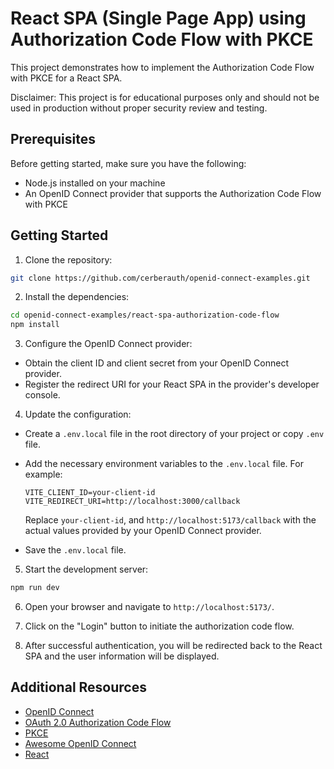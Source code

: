 # React SPA (Single Page App) using Authorization Code Flow with PKCE

This project demonstrates how to implement the Authorization Code Flow with PKCE for a React SPA.

Disclaimer: This project is for educational purposes only and should not be used in production without proper security review and testing.

## Prerequisites

Before getting started, make sure you have the following:

- Node.js installed on your machine
- An OpenID Connect provider that supports the Authorization Code Flow with PKCE

## Getting Started

1. Clone the repository:

  ```bash
  git clone https://github.com/cerberauth/openid-connect-examples.git
  ```

2. Install the dependencies:

  ```bash
  cd openid-connect-examples/react-spa-authorization-code-flow
  npm install
  ```

3. Configure the OpenID Connect provider:

  - Obtain the client ID and client secret from your OpenID Connect provider.
  - Register the redirect URI for your React SPA in the provider's developer console.

4. Update the configuration:

  - Create a `.env.local` file in the root directory of your project or copy `.env` file.
  - Add the necessary environment variables to the `.env.local` file. For example:

    ```plaintext
    VITE_CLIENT_ID=your-client-id
    VITE_REDIRECT_URI=http://localhost:3000/callback
    ```

    Replace `your-client-id`, and `http://localhost:5173/callback` with the actual values provided by your OpenID Connect provider.

  - Save the `.env.local` file.

5. Start the development server:

  ```bash
  npm run dev
  ```

6. Open your browser and navigate to `http://localhost:5173/`.

7. Click on the "Login" button to initiate the authorization code flow.

8. After successful authentication, you will be redirected back to the React SPA and the user information will be displayed.

## Additional Resources

- [OpenID Connect](https://openid.net/)
- [OAuth 2.0 Authorization Code Flow](https://oauth.net/2/grant-types/authorization-code/)
- [PKCE](https://oauth.net/2/pkce/)
- [Awesome OpenID Connect](https://github.com/cerberauth/awesome-openid-connect)
- [React](https://reactjs.org/)
